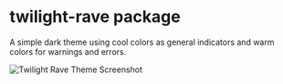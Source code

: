 # twilight-rave package

A simple dark theme using cool colors as general indicators
and warm colors for warnings and errors.

![Twilight Rave Theme Screenshot](https://raw.github.com/elainen/twilight-rave-theme/master/screenshot.png)
